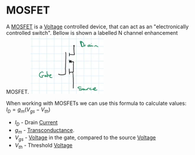 # MOSFET
A [MOSFET](../../..//Electronics/MOSFET/MOSFET.md) is a [Voltage](../Voltage/Voltage.md) controlled device, that can act as an "electronically controlled switch".
Bellow is shown a labelled N channel enhancement MOSFET.
![](N-MOSFET.png)

When working with MOSFETs we can use this formula to calculate values:
$I_D = g_m(V_{gs} - V_{th})$
- $I_D$ - Drain [Current](../Ohms%20law/Current.md)
- $g_m$ - [Transconductance](../Resistance/Transconductance.md).
- $V_{gs}$ - [Voltage](../Voltage/Voltage.md) in the gate, compared to the source [Voltage](../Voltage/Voltage.md)
- $V_{th}$ - Threshold [Voltage](../Voltage/Voltage.md)